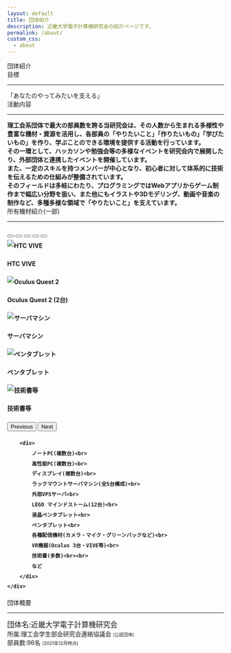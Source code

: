 ```yaml
---
layout: default
title: 団体紹介
description: 近畿大学電子計算機研究会の紹介ページです。
permalink: /about/
custom_css:
  - about
---
```


<div class="page-title">
    団体紹介
</div>

<section class="about-section">
    <div class="section-title">
        <div class="section-title-heading">
            目標
        </div>
        <hr>
    </div>
    <div class="about-section-content center">
        <div>
            <span class="subtitle-content">「あなたの<span class="redcolored">やってみたい</span>を支える」</span>
        </div>
    </div>
</section>

<section class="about-section">
    <div class="section-title">
        <div class="section-title-heading">
            活動内容
        </div>
        <hr>
    </div>
    <div class="about-section-content min-width" style="font-weight: bold">
        <div>
            理工会系団体で最大の部員数を誇る当研究会は、その人数から生まれる多様性や豊富な機材・資源を活用し、各部員の<span class="redcolored">「やりたいこと」「作りたいもの」「学びたいもの」</span>を作り、学ぶことのできる環境を提供する活動を行っています。
        </div>
        <div>
            その一環として、ハッカソンや勉強会等の多様なイベントを研究会内で展開したり、外部団体と連携したイベントを開催しています。<br>
            また、一定のスキルを持つメンバーが中心となり、初心者に対して体系的に技術を伝えるための仕組みが整備されています。
        </div>
        <div>
            そのフィールドは多岐にわたり、プログラミングではWebアプリからゲーム制作まで幅広い分野を扱い、また他にもイラストや3Dモデリング、動画や音楽の制作など、多種多様な領域で「やりたいこと」を支えています。
        </div>
    </div>
</section>

<section class="about-section">
    <div class="section-title">
        <div class="section-title-heading">
            所有機材紹介(一部)
        </div>
        <hr>
    </div>
    <div class="about-section-content center" style="font-weight: bold; line-height: 2">
        <div id="carouselExampleCaptions" class="carousel slide" data-bs-ride="carousel">
            <div class="carousel-indicators">
                <button type="button" data-bs-target="#carouselExampleCaptions" data-bs-slide-to="0"
                        class="active" aria-current="true" aria-label="Slide 1"></button>
                <button type="button" data-bs-target="#carouselExampleCaptions" data-bs-slide-to="1"
                        aria-label="Slide 2"></button>
                <button type="button" data-bs-target="#carouselExampleCaptions" data-bs-slide-to="2"
                        aria-label="Slide 3"></button>
                <button type="button" data-bs-target="#carouselExampleCaptions" data-bs-slide-to="3"
                        aria-label="Slide 4"></button>
                <button type="button" data-bs-target="#carouselExampleCaptions" data-bs-slide-to="4"
                        aria-label="Slide 5"></button>
            </div>
            <div class="carousel-inner">
                <div class="carousel-item active">
                    <img src="{{ '/assets/images/vive.png' | relative_url }}" class="d-block w-100" alt="HTC VIVE">
                    <div class="carousel-caption d-none d-md-block">
                        <p>HTC VIVE</p>
                    </div>
                </div>
                <div class="carousel-item">
                    <img src="{{ '/assets/images/oculus.png' | relative_url }}" class="d-block w-100" alt="Oculus Quest 2">
                    <div class="carousel-caption d-none d-md-block">
                        <p>Oculus Quest 2 (2台)</p>
                    </div>
                </div>
                <div class="carousel-item">
                    <img src="{{ '/assets/images/server.png' | relative_url }}" class="d-block w-100" alt="サーバマシン">
                    <div class="carousel-caption d-none d-md-block">
                        <p>サーバマシン</p>
                    </div>
                </div>
                <div class="carousel-item">
                    <img src="{{ '/assets/images/pentab.png' | relative_url }}" class="d-block w-100" alt="ペンタブレット">
                    <div class="carousel-caption d-none d-md-block">
                        <p>ペンタブレット</p>
                    </div>
                </div>
                <div class="carousel-item">
                    <img src="{{ '/assets/images/books.png' | relative_url }}" class="d-block w-100" alt="技術書等">
                    <div class="carousel-caption d-none d-md-block">
                        <p>技術書等</p>
                    </div>
                </div>
            </div>
            <button class="carousel-control-prev" type="button" data-bs-target="#carouselExampleCaptions"
                    data-bs-slide="prev">
                <span class="carousel-control-prev-icon" aria-hidden="true"></span>
                <span class="visually-hidden">Previous</span>
            </button>
            <button class="carousel-control-next" type="button" data-bs-target="#carouselExampleCaptions"
                    data-bs-slide="next">
                <span class="carousel-control-next-icon" aria-hidden="true"></span>
                <span class="visually-hidden">Next</span>
            </button>
        </div>

        <div>
            ノートPC(複数台)<br>
            高性能PC(複数台)<br>
            ディスプレイ(複数台)<br>
            ラックマウントサーバマシン(全5台構成)<br>
            外部VPSサーバ<br>
            LEGO マインドストーム(12台)<br>
            液晶ペンタブレット<br>
            ペンタブレット<br>
            各種配信機材(カメラ・マイク・グリーンバックなど)<br>
            VR機器(Oculus 3台・VIVE等)<br>
            技術書(多数)<br><br>
            など
        </div>
    </div>
</section>

<section class="about-section">
    <div class="section-title">
        <div class="section-title-heading">
            団体概要
        </div>
        <hr>
    </div>
    <div class="about-section-content center">
        <div style="font-size: 1.2em">
            <span class="subtitle-heading">団体名<span>:</span></span><span
                class="subtitle-content">近畿大学電子計算機研究会</span>
        </div>
        <div>
            <span class="subtitle-heading">所属<span>:</span></span><span
                class="subtitle-content">理工会学生部会研究会連絡協議会 <span
                style="font-size: 0.75em">(公認団体)</span></span>
        </div>
        <div>
            <span class="subtitle-heading">部員数<span>:</span></span><span class="subtitle-content">96名 <span
                style="font-size: 0.75em">(2021年12月時点)</span></span>
        </div>
    </div>
</section>
